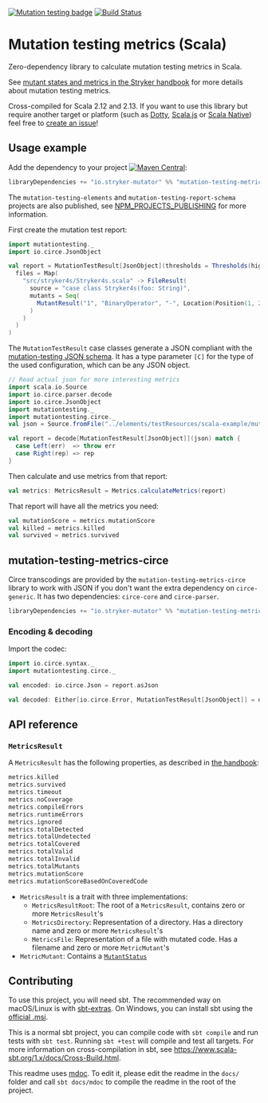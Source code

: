 [![Mutation testing badge](https://img.shields.io/endpoint?style=flat&url=https%3A%2F%2Fbadge-api.stryker-mutator.io%2Fgithub.com%2Fstryker-mutator%2Fmutation-testing-elements%2Fmaster%3Fmodule%3Dmetrics-scala)](https://badge-api.stryker-mutator.io/github.com/stryker-mutator/mutation-testing-elements/master?module=metrics-scala)
[![Build Status](https://github.com/stryker-mutator/mutation-testing-elements/workflows/CI/badge.svg)](https://github.com/stryker-mutator/mutation-testing-elements/actions?query=workflow%3ACI+branch%3Amaster)

# Mutation testing metrics (Scala)

Zero-dependency library to calculate mutation testing metrics in Scala.

See [mutant states and metrics in the Stryker handbook](https://github.com/stryker-mutator/stryker-handbook/blob/master/mutant-states-and-metrics.md#readme) for more details about mutation testing metrics.

Cross-compiled for Scala 2.12 and 2.13. If you want to use this library but require another target or platform (such as [Dotty](https://dotty.epfl.ch/), [Scala.js](http://www.scala-js.org/) or [Scala Native](https://www.scala-native.org/)) feel free to [create an issue](https://github.com/stryker-mutator/mutation-testing-elements/issues/new)!

## Usage example

Add the dependency to your project [![Maven Central](https://img.shields.io/maven-central/v/io.stryker-mutator/mutation-testing-metrics_2.13.svg?label=Maven%20Central&colorB=brightgreen)](https://search.maven.org/artifact/io.stryker-mutator/mutation-testing-metrics_2.13):

```scala
libraryDependencies += "io.stryker-mutator" %% "mutation-testing-metrics" % version
```

The `mutation-testing-elements` and `mutation-testing-report-schema` projects are also published, see [NPM_PROJECTS_PUBLISHING](./NPM_PROJECTS_PUBLISHING.md) for more information.

First create the mutation test report:

```scala mdoc:silent
import mutationtesting._
import io.circe.JsonObject

val report = MutationTestResult[JsonObject](thresholds = Thresholds(high = 80, low = 10),
  files = Map(
    "src/stryker4s/Stryker4s.scala" -> FileResult(
      source = "case class Stryker4s(foo: String)",
      mutants = Seq(
        MutantResult("1", "BinaryOperator", "-", Location(Position(1, 2), Position(2, 3)), status = MutantStatus.Killed)
      )
    )
  )
)
```

The `MutationTestResult` case classes generate a JSON compliant with the [mutation-testing JSON schema](https://github.com/stryker-mutator/mutation-testing-elements/blob/master/packages/report-schema/src/mutation-testing-report-schema.json). It has a type parameter `[C]` for the type of the used configuration, which can be any JSON object.

```scala mdoc:reset:invisible
// Read actual json for more interesting metrics
import scala.io.Source
import io.circe.parser.decode
import io.circe.JsonObject
import mutationtesting._
import mutationtesting.circe._
val json = Source.fromFile("../elements/testResources/scala-example/mutation-report.json").mkString

val report = decode[MutationTestResult[JsonObject]](json) match {
  case Left(err)  => throw err
  case Right(rep) => rep
}
```

Then calculate and use metrics from that report:

```scala mdoc:silent
val metrics: MetricsResult = Metrics.calculateMetrics(report)
```

That report will have all the metrics you need:

```scala mdoc
val mutationScore = metrics.mutationScore
val killed = metrics.killed
val survived = metrics.survived
```

## mutation-testing-metrics-circe

Circe transcodings are provided by the `mutation-testing-metrics-circe` library to work with JSON if you don't want the extra dependency on `circe-generic`. It has two dependencies: `circe-core` and `circe-parser`.

```scala
libraryDependencies += "io.stryker-mutator" %% "mutation-testing-metrics-circe" % version
```

### Encoding & decoding

Import the codec:

```scala mdoc:silent
import io.circe.syntax._
import mutationtesting.circe._

val encoded: io.circe.Json = report.asJson

val decoded: Either[io.circe.Error, MutationTestResult[JsonObject]] = decode[MutationTestResult[JsonObject]](encoded.toString)
```

## API reference

### `MetricsResult`

A `MetricsResult` has the following properties, as described in [the handbook](https://github.com/stryker-mutator/stryker-handbook/blob/master/mutant-states-and-metrics.md):

```scala mdoc
metrics.killed
metrics.survived
metrics.timeout
metrics.noCoverage
metrics.compileErrors
metrics.runtimeErrors
metrics.ignored
metrics.totalDetected
metrics.totalUndetected
metrics.totalCovered
metrics.totalValid
metrics.totalInvalid
metrics.totalMutants
metrics.mutationScore
metrics.mutationScoreBasedOnCoveredCode
```

- `MetricsResult` is a trait with three implementations:
  - `MetricsResultRoot`: The root of a `MetricsResult`, contains zero or more `MetricsResult`'s
  - `MetricsDirectory`: Representation of a directory. Has a directory name and zero or more `MetricsResult`'s
  - `MetricsFile`: Representation of a file with mutated code. Has a filename and zero or more `MetricMutant`'s
- `MetricMutant`: Contains a [`MutantStatus`](https://github.com/stryker-mutator/stryker-handbook/blob/master/mutant-states-and-metrics.md#mutant-states)

## Contributing

To use this project, you will need sbt. The recommended way on macOS/Linux is with [sbt-extras](https://github.com/paulp/sbt-extras). On Windows, you can install sbt using the [official .msi](https://www.scala-sbt.org/download.html).

This is a normal sbt project, you can compile code with `sbt compile` and run tests
with `sbt test`. Running `sbt +test` will compile and test all targets. For more information on cross-compilation in sbt, see <https://www.scala-sbt.org/1.x/docs/Cross-Build.html>.

This readme uses [mdoc](https://scalameta.org/mdoc/). To edit it, please edit the readme in the `docs/` folder and call `sbt docs/mdoc` to compile the readme in the root of the project.
